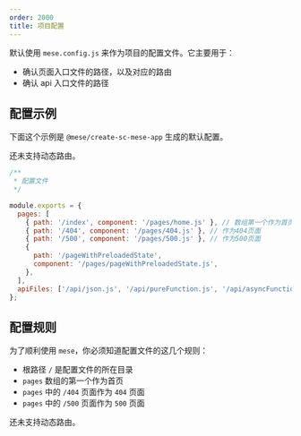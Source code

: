 ```yaml
---
order: 2000
title: 项目配置
---
```


默认使用 `mese.config.js` 来作为项目的配置文件。它主要用于：

- 确认页面入口文件的路径，以及对应的路由
- 确认 api 入口文件的路径

## 配置示例

下面这个示例是 `@mese/create-sc-mese-app` 生成的默认配置。

还未支持动态路由。

```javascript
/**
 * 配置文件
 */

module.exports = {
  pages: [
    { path: '/index', component: '/pages/home.js' }, // 数组第一个作为首页
    { path: '/404', component: '/pages/404.js' }, // 作为404页面
    { path: '/500', component: '/pages/500.js' }, // 作为500页面
    {
      path: '/pageWithPreloadedState',
      component: '/pages/pageWithPreloadedState.js',
    },
  ],
  apiFiles: ['/api/json.js', '/api/pureFunction.js', '/api/asyncFunction.js'],
};
```

## 配置规则

为了顺利使用 `mese`，你必须知道配置文件的这几个规则：

- 根路径 `/` 是配置文件的所在目录
- `pages` 数组的第一个作为首页
- `pages` 中的 `/404` 页面作为 `404` 页面
- `pages` 中的 `/500` 页面作为 `500` 页面

还未支持动态路由。
